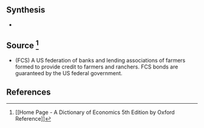 ## Synthesis
- 
## Source [^1]
- (FCS) A US federation of banks and lending associations of farmers formed to provide credit to farmers and ranchers. FCS bonds are guaranteed by the US federal government.
## References

[^1]: [[Home Page - A Dictionary of Economics 5th Edition by Oxford Reference]]